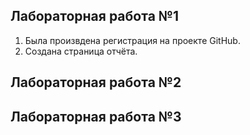 ## Лабораторная работа №1
1) Была произвдена регистрация на проекте GitHub.
2) Создана страница отчёта.
## Лабораторная работа №2

## Лабораторная работа №3

